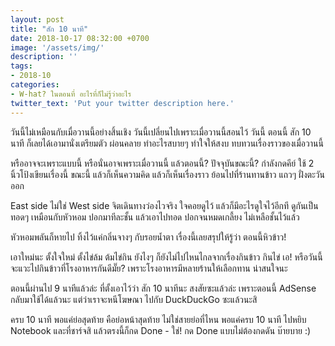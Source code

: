 ```yaml
---
layout: post
title: "สัก 10 นาที"
date: 2018-10-17 08:32:00 +0700
image: '/assets/img/'
description: ''
tags:
- 2018-10
categories:
- W-hat? ในตอนที่ อะไรที่ก็ไม่รู้ว่าอะไร
twitter_text: 'Put your twitter description here.'
---
```

วันนี้ไม่เหมือนกับเมื่อวานนี้อย่างสิ้นเชิง วันนี้เปลี่ยนไปเพราะเมื่อวานนี้สอนไว้ วันนี้ ตอนนี้ สัก 10 นาที ก็เลยได้เอามานั่งเตรียมตัว ผ่อนคลาย ทำอะไรสบายๆ ทำใจให้สงบ ทบทวนเรื่องราวของเมื่อวานนี้

หรืออาจจะเพราะแบบนี้ หรือนั่นอาจเพราะเมื่อวานนี้ แล้วตอนนี้? ปัจจุบันขณะนี้? กำลังกดคีย์ ใช้ 2 นิ้วโป้งเขียนเรื่องนี้ ขณะนี้ แล้วก็เห็นความคิด แล้วก็เห็นเรื่องราว ย้อนไปที่ร้านทานข้าว แถวๆ ฝั่งตะวันออก

East side ไม่ใช่ West side จิตเดินทางว่องไวจริง ใจคอยดูไว้ แล้วก็มีอะไรดูใจไว้อีกที ดูกันเป็นทอดๆ เหมือนกับหัวหอม ปอกมาทีละชั้น แล้วเอาไปทอด ปอกจนหมดเกลี้ยง ไม่เหลือชั้นไว้แล้ว

หัวหอมพลันก็หายไป ทิ้งไว้แค่กลิ่นจางๆ กับรอยน้ำตา เรื่องนี้เลยสรุปให้รู้ว่า ตอนนี้หิวข้าว!

เอาใหม่นะ ตั้งใจใหม่ ตั้งไข่ล้ม ต้มไข่กิน ยังไงๆ ก็ยังไม่ไปไหนไกลจากเรื่องกินข้าว กินไข่ เอ! หรือวันนี้จะแวะไปกินข้าวที่โรงอาหารกันดีมั๊ย? เพราะโรงอาหารมีหลายร้านให้เลือกทาน น่าสนใจนะ

ตอนนี้ผ่านไป 9 นาทีแล้วล่ะ ที่ตั้งเอาไว้ว่า สัก 10 นาทีนะ สงสัยซะแล้วล่ะ เพราะตอนนี้ AdSense กลับมาใช้ได้แล้วนะ แต่ว่าเราจะหนีโฆษณา ไปกับ DuckDuckGo ซะแล้วนะสิ

ครบ 10 นาที พอแค่ย่อสุดท้าย คือย่อหน้าสุดท้าย ไม่ใช่สายย่อที่ไหน พอแค่ครบ 10 นาที ไปหยิบ Notebook และที่ชาร์จสิ แล้วตรงนี้ก็กด Done - ใช่! กด Done แบบไม่ต้องกดดัน บ๊ายบาย :)

